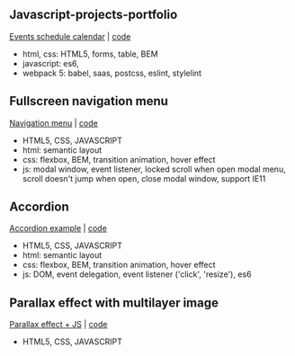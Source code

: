 ## Javascript-projects-portfolio

[Events schedule calendar](https://zion86.github.io/js-portfolio/events-calendar/dist/index.html) | [code](https://github.com/zion86/js-portfolio/tree/main/events-calendar)
- html, css: HTML5, forms, table, BEM
- javascript: es6, 
- webpack 5: babel, saas, postcss, eslint, stylelint

## Fullscreen navigation menu
[Navigation menu](https://zion86.github.io/JavaScript-solutions/Menu-navigation/fullscreen-navigation-menu/index.html) | [code](https://github.com/zion86/JavaScript-solutions/tree/master/Menu-navigation/fullscreen-navigation-menu)
- HTML5, CSS, JAVASCRIPT
- html: semantic layout
- css: flexbox, BEM, transition animation, hover effect
- js: modal window, event listener, locked scroll when open modal menu, scroll doesn't jump when open, close modal window, support IE11

## Accordion
[Accordion example](https://zion86.github.io/js-portfolio/accordion/) | [code](https://github.com/zion86/js-portfolio/tree/main/accordion)
- HTML5, CSS, JAVASCRIPT
- html: semantic layout
- css: flexbox, BEM, transition animation, hover effect
- js: DOM, event delegation, event listener ('click', 'resize'), es6

## Parallax effect with multilayer image
[Parallax effect + JS](https://zion86.github.io/JavaScript-solutions/Parallax-effect-with-multilayer-image/index.html) | [code](https://github.com/zion86/JavaScript-solutions/tree/master/Parallax-effect-with-multilayer-image)
- HTML5, CSS, JAVASCRIPT
